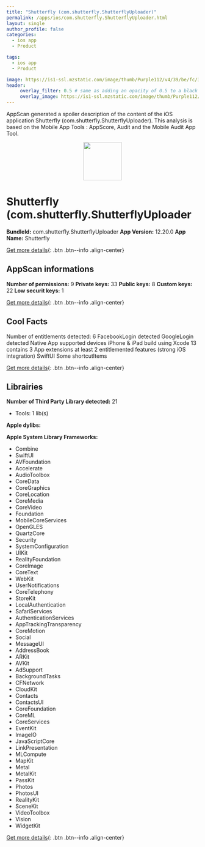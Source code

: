 ```yaml
---
title: "Shutterfly (com.shutterfly.ShutterflyUploader)"
permalink: /apps/ios/com.shutterfly.ShutterflyUploader.html
layout: single
author_profile: false
categories: 
  - ios app 
  - Product 

tags: 
  - ios app 
  - Product 

image: https://is1-ssl.mzstatic.com/image/thumb/Purple112/v4/39/be/fc/39befc8e-c51b-0fab-40b2-65c0112b2a1e/AppIcon-1x_U007emarketing-0-6-0-85-220.png/512x512bb.jpg
header: 
     overlay_filter: 0.5 # same as adding an opacity of 0.5 to a black background
     overlay_image: https://is1-ssl.mzstatic.com/image/thumb/Purple112/v4/39/be/fc/39befc8e-c51b-0fab-40b2-65c0112b2a1e/AppIcon-1x_U007emarketing-0-6-0-85-220.png/512x512bb.jpg
---
```

AppScan generated a spoiler description of the content of the iOS application Shutterfly (com.shutterfly.ShutterflyUploader). This analysis is based on the Mobile App Tools : AppScore, Audit and the Mobile Audit App Tool.

  
  
<div style="text-align: center;"><img src="https://is1-ssl.mzstatic.com/image/thumb/Purple112/v4/39/be/fc/39befc8e-c51b-0fab-40b2-65c0112b2a1e/AppIcon-1x_U007emarketing-0-6-0-85-220.png/512x512bb.jpg" width="100" height="100"></div>  
  
# Shutterfly (com.shutterfly.ShutterflyUploader

**BundleId:** com.shutterfly.ShutterflyUploader
**App Version:** 12.20.0
**App Name:** Shutterfly


[Get more details](/pricing.html){: .btn .btn--info .align-center}  
  
## AppScan informations 

**Number of permissions:** 9
**Private keys:** 33
**Public keys:** 8
**Custom keys:** 22
**Low securit keys:** 1
  
[Get more details](/pricing.html){: .btn .btn--info .align-center}

## Cool Facts

Number of entitlements detected: 6
FacebookLogin detected
GoogleLogin detected
Native App
supported devices iPhone & iPad
build using Xcode 13
contains 3 App extensions
at least 2 entitlemented features (strong iOS integration)
SwiftUI
Some shortcutItems 
  
[Get more details](/pricing.html){: .btn .btn--info .align-center}

## Librairies 
**Number of Third Party Library detected:** 21
- Tools: 1 lib(s)

**Apple dylibs:**


**Apple System Library Frameworks:**
- Combine
- SwiftUI
- AVFoundation
- Accelerate
- AudioToolbox
- CoreData
- CoreGraphics
- CoreLocation
- CoreMedia
- CoreVideo
- Foundation
- MobileCoreServices
- OpenGLES
- QuartzCore
- Security
- SystemConfiguration
- UIKit
- RealityFoundation
- CoreImage
- CoreText
- WebKit
- UserNotifications
- CoreTelephony
- StoreKit
- LocalAuthentication
- SafariServices
- AuthenticationServices
- AppTrackingTransparency
- CoreMotion
- Social
- MessageUI
- AddressBook
- ARKit
- AVKit
- AdSupport
- BackgroundTasks
- CFNetwork
- CloudKit
- Contacts
- ContactsUI
- CoreFoundation
- CoreML
- CoreServices
- EventKit
- ImageIO
- JavaScriptCore
- LinkPresentation
- MLCompute
- MapKit
- Metal
- MetalKit
- PassKit
- Photos
- PhotosUI
- RealityKit
- SceneKit
- VideoToolbox
- Vision
- WidgetKit


  
[Get more details](/pricing.html){: .btn .btn--info .align-center}

